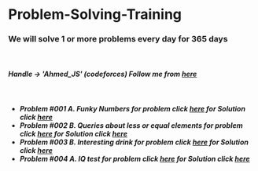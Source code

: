 # Problem-Solving-Training
<h3> We will solve 1 or more problems every day for 365 days </h3> </br>
<h5>Handle -> 'Ahmed_JS' (codeforces) Follow me from <a href='https://codeforces.com/profile/Ahmed_JS' target="_blank">here</a><h5> </br>
<ul>
 <li>
  Problem #001 A. Funky Numbers for problem click <a href='https://codeforces.com/problemset/problem/192/A' target="_blank">here</a> for Solution click  
  <a href='https://github.com/a7medF4/Problem-Solving-Training/tree/main/A.%20Funky%20Numbers' target="_blank">here</a></br>
 
 </li>
 <li>
 Problem #002 B. Queries about less or equal elements  for problem click  <a href='https://codeforces.com/problemset/problem/600/B' target="_blank">here</a> 
  for Solution click 
  <a href='https://github.com/a7medF4/Problem-Solving-Training/tree/main/B.%20Queries%20about%20less%20or%20equal%20elements' target="_blank">here</a> 
</br> 
 </li>
 <li>
 Problem #003 B. Interesting drink for problem click  <a href='https://codeforces.com/contest/706/problem/B' target="_blank">here</a> 
  for Solution click 
  <a href='https://github.com/a7medF4/Problem-Solving-Training/tree/main/B.%20Interesting%20drink' target="_blank">here</a> 
 </li>
 <li>
 Problem #004 A. IQ test for problem click  <a href='https://codeforces.com/contest/25/problem/A' target="_blank">here</a> 
  for Solution click 
  <a href='https://github.com/a7medF4/Problem-Solving-Training/tree/main/A.%20IQ%20test' target="_blank">here</a> 
 </li>
</ul>

